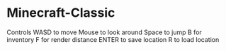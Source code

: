 # Minecraft-Classic
Controls
WASD to move
Mouse to look around
Space to jump
B for inventory
F for render distance
ENTER to save location
R to load location
